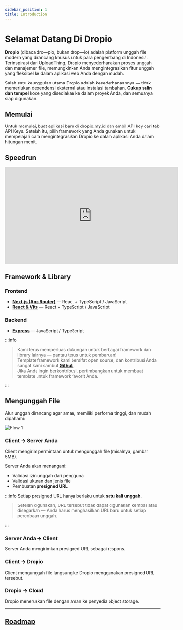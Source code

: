 ```yaml
---
sidebar_position: 1
title: Introduction
---
```


# Selamat Datang Di Dropio

**Dropio** (dibaca dro—pio, bukan drop—io) adalah platform unggah file modern yang dirancang khusus untuk para pengembang di Indonesia.
Terinspirasi dari UploadThing, Dropio menyederhanakan proses unggah dan manajemen file, memungkinkan Anda mengintegrasikan fitur unggah yang fleksibel ke dalam aplikasi web Anda dengan mudah.

Salah satu keunggulan utama Dropio adalah kesederhanaannya — tidak memerlukan dependensi eksternal atau instalasi tambahan. **Cukup salin dan tempel** kode yang disediakan ke dalam proyek Anda, dan semuanya siap digunakan.

## Memulai

Untuk memulai, buat aplikasi baru di [dropio.my.id](https://www.dropio.my.id) dan ambil API key dari tab API Keys. Setelah itu, pilih framework yang Anda gunakan untuk mempelajari cara mengintegrasikan Dropio ke dalam aplikasi Anda dalam hitungan menit.

## Speedrun
<iframe width="560" height="315" src="https://www.youtube.com/embed/rXb2C700ZHM" 
frameborder="0" allowfullscreen></iframe>

## Framework & Library

### Frontend

- **[Next.js (App Router)](/docs/getting-started/frameworks/nextjs-app-router)** — React + TypeScript / JavaScript
- **[React & Vite](/docs/getting-started/frameworks/react-vite)** — React + TypeScript / JavaScript

### Backend

- **[Express](/docs/getting-started/frameworks/express)** — JavaScript / TypeScript

:::info

> Kami terus memperluas dukungan untuk berbagai framework dan library lainnya — pantau terus untuk pembaruan!  
> Template framework kami bersifat open source, dan kontribusi Anda sangat kami sambut **[Github](https://github.com/WeebzDev/dropio)**.  
> Jika Anda ingin berkontribusi, pertimbangkan untuk membuat template untuk framework favorit Anda.

:::

## Mengunggah File

Alur unggah dirancang agar aman, memiliki performa tinggi, dan mudah dipahami:

![Flow 1](/img/flow-diagram-2.png)

### Client → Server Anda

Client mengirim permintaan untuk mengunggah file (misalnya, gambar 5MB).

Server Anda akan menangani:

- Validasi izin unggah dari pengguna  
- Validasi ukuran dan jenis file  
- Pembuatan **presigned URL**

:::info Setiap presigned URL hanya berlaku untuk **satu kali unggah**.

> Setelah digunakan, URL tersebut tidak dapat digunakan kembali atau disegarkan — Anda harus menghasilkan URL baru untuk setiap percobaan unggah.

:::

### Server Anda → Client

Server Anda mengirimkan presigned URL sebagai respons.

### Client → Dropio

Client mengunggah file langsung ke Dropio menggunakan presigned URL tersebut.

### Dropio → Cloud

Dropio meneruskan file dengan aman ke penyedia object storage.

---

## **[Roadmap](https://trello.com/b/DYM2DNrm/dropio-road-map)**

